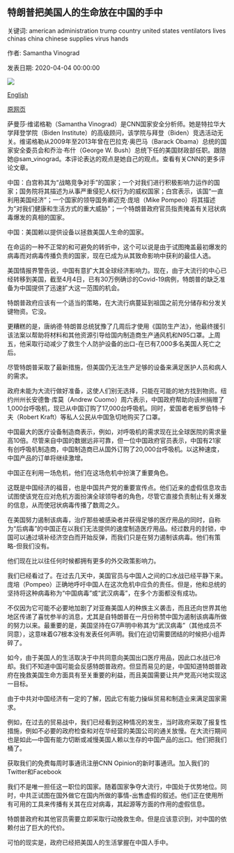## 特朗普把美国人的生命放在中国的手中

关键词: american administration trump country united states ventilators lives chinas china chinese supplies virus hands

作者: Samantha Vinograd

发表日期: 2020-04-04 00:00:00

![](https://cdn.cnn.com/cnnnext/dam/assets/200403082550-donald-trump-0401-super-tease.jpg)

[English](Trump%20put%20American%20lives%20in%20China%27s%20hands.md)

[原网页](https://edition.cnn.com/2020/04/04/opinions/presidential-weekly-briefing-trump-american-lives-china-vinograd/index.html)

萨曼莎·维诺格勒（Samantha Vinograd）是CNN国家安全分析师。她是特拉华大学拜登学院（Biden Institute）的高级顾问，该学院与拜登（Biden）竞选活动无关。维诺格勒从2009年至2013年曾在巴拉克·奥巴马（Barack Obama）总统的国家安全委员会和乔治·布什（George W. Bush）总统下任的美国财政部任职。跟随她@sam_vinograd。本评论表达的观点是她自己的观点。查看有关CNN的更多评论文章。

中国：白宫称其为“战略竞争对手”的国家；一个对我们进行积极影响力运作的国家；国务院将其描述为从事严重侵犯人权行为的威权国家；白宫表示，该国“一直利用美国经济”；一个国家的领导国务卿迈克·庞培（Mike Pompeo）将其描述为“对我们健康和生活方式的重大威胁”；一个特朗普政府官员指责掩盖有关冠状病毒爆发的真相的国家。

中国：美国赖以提供设备以拯救美国人生命的国家。

在命运的一种不正常的和可避免的转折中，这个可以说是由于试图掩盖最初爆发的病毒而对病毒传播负责的国家，现在已成为从其致命​​影响中获利的最佳人选。

美国情报界警告说，中国有意扩大其全球经济影响力。现在，由于大流行的中心已经转移到美国，截至4月4日，已有30万例确诊的Covid-19病例，特朗普的缺乏准备为中国提供了迅速扩大这一范围的机会。

特朗普政府应该有一个适当的策略，在大流行病蔓延到祖国之前充分储存和分发关键物资。它没。

更糟糕的是，唐纳德·特朗普总统犹豫了几周后才使用《国防生产法》，他最终援引该法案以帮助将材料和其他资源引导给国内制造商生产通风机和N95口罩。上周五，他采取行动减少了救生个人防护设备的出口-在已有7,000多名美国人死亡之后。

尽管特朗普采取了最新措施，但美国仍无法生产足够的设备来满足医护人员和病人的需求。

政府未能为大流行做好准备，这使人们别无选择，只能在可能的地方找到物资。纽约州州长安德鲁·库莫（Andrew Cuomo）周六表示，中国政府帮助向该州捐赠了1,000台呼吸机，现已从中国订购了17,000台呼吸机。同时，爱国者老板罗伯特·卡夫（Robert Kraft）等私人公民从中国急切地购买了口罩。

中国最大的医疗设备制造商表示，例如，对呼吸机的需求现在比全球医院的需求量高10倍。尽管来自中国的数据远非可靠，但一位中国政府官员表示，中国有21家有创呼吸机制造商，中国制造商已从国外订购了20,000台呼吸机。以这种速度，中国产品的订单将继续激增。

中国正在利用一场危机，他们在这场危机中扮演了重要角色。

这既是中国经济的福音，也是中国共产党的重要宣传点。他们近来的虚假信息攻击试图使该党在应对危机方面扮演全球领导者的角色，尽管它直接负责制止有关爆发的信息，从而使冠状病毒传播了数周之久。

在美国努力遏制该病毒，治疗那些被感染者并获得足够的医疗用品的同时，自称为“后病毒”的中国正在以我们无法提供的速度制造医疗用品。经过数月的封锁，中国可以通过填补经济空白而开始反弹，而我们只是在努力遏制该病毒。他们有策略-但我们没有。

他们现在比以往任何时候都拥有更多的外交政策影响力。

我们已经看过了。在过去几天中，美国官员与中国人之间的口水战已经平静下来。庞培（Pompeo）正确地呼吁中国人在这次危机中应负的责任。但是，他和总统的坚持将这种病毒称为“中国病毒”或“武汉病毒”，在多个方面都没有成功。

不仅因为它可能不必要地加剧了对亚裔美国人的种族主义袭击，而且还向世界其他地区传递了喜忧参半的消息，尤其是自特朗普在一月份称赞中国为遏制该病毒所做的努力以来。最重要的是，美国坚持在G7声明中称其为“武汉病毒”（其他成员不同意），这意味着G7根本没有发表任何声明。我们在迫切需要团结的时候把小组弄碎了。

如今，由于美国人的生活取决于中共同意向美国出口医疗用品，因此口水战已冷却。我们不知道中国可能会反感特朗普政府。但显而易见的是，中国知道特朗普政府在挽救美国生命方面具有至关重要的利益，而且美国需要让共产党高兴地实现这一目标。

由于中共对中国经济有一定的了解，因此它有能力操纵贸易和制造业来满足国家需求。

例如，在过去的贸易战中，我们已经看到这种情况的发生，当时政府采取了报复性措施，例如不必要的政府检查和对在华经营的美国公司的通关放慢。在大流行期间也是如此—中国有能力切断或减慢美国人赖以生存的中国产品的出口。他们把我们桶了。

获取我们的免费每周时事通讯注册CNN Opinion的新时事通讯。加入我们的Twitter和Facebook

我们不是唯一担任这一职位的国家。随着国家争夺大流行，中国处于优势地位。同时，中共正试图在国外做它在国内所做的事情-出售虚假的叙述。他们正在使用所有可用的工具来传播有关其在应对病毒，其起源等方面的作用的虚假信息。

特朗普政府和其他官员需要立即采取行动挽救生命。但是应该意识到，对中国的依赖付出了巨大的代价。

可怕的现实是，政府已经把美国人的生活掌握在中国人手中。